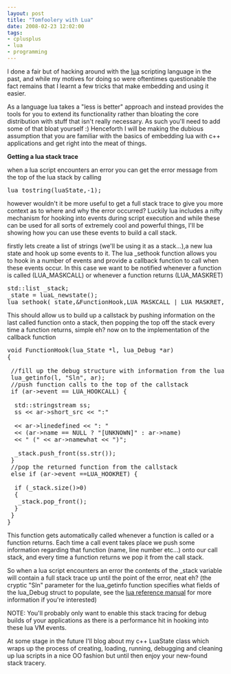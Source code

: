 ```yaml
---
layout: post
title: "Tomfoolery with Lua"
date: 2008-02-23 12:02:00
tags:
- cplusplus
- lua
- programming
---
```

I done a fair but of hacking around with the [lua](http://en.wikipedia.org/wiki/Lua) scripting language in the past, and while my motives for doing so were oftentimes questionable the fact remains that I learnt a few tricks that make embedding and using it easier.  

As a language lua takes a &quot;less is better&quot; approach and instead provides the tools for you to extend its functionality rather than bloating the core distribution with stuff that isn't really necessary. As such you'll need to add some of that bloat yourself :) Henceforth I will be making the dubious assumption that you are familiar with the basics of embedding lua with c++ applications and get right into the meat of things.  

<span style="font-weight: bold">Getting a lua stack trace</span>  

when a lua script encounters an error you can get the error message from the top of the lua stack by calling  

  <pre class="prettyprint linenums">lua_tostring(luaState,-1);</pre>

however wouldn't it be more useful to get a full stack trace to give you more context as to where and why the error occurred? Luckily lua includes a nifty mechanism for hooking into events during script execution and while these can be used for all sorts of extremely cool and powerful things, I'll be showing how you can use these events to build a call stack.

firstly lets create a list of strings (we'll be using it as a stack...),a new lua state and hook up some events to it. The lua _sethook function allows you to hook in a number of events and provide a callback function to call when these events occur. In this case we want to be notified whenever a function is called (LUA_MASKCALL) or whenever a function returns (LUA_MASKRET)

<pre class="prettyprint linenums">std::list<std::string> _stack;
_state = luaL_newstate();
lua_sethook(_state,&FunctionHook,LUA_MASKCALL | LUA_MASKRET,0);</pre>

This should allow us to build up a callstack by pushing information on the last called function onto a stack, then popping the top off the stack every time a function returns, simple eh? now on to the implementation of the callback function

<pre class="prettyprint linenums">void FunctionHook(lua_State *l, lua_Debug *ar)
{

 //fill up the debug structure with information from the lua stack
 lua_getinfo(l, "Sln", ar);
 //push function calls to the top of the callstack
 if (ar->event == LUA_HOOKCALL) {

  std::stringstream ss;
  ss << ar->short_src << ":"

  << ar->linedefined << ": "
  << (ar->name == NULL ? "[UNKNOWN]" : ar->name)
  << " (" << ar->namewhat << ")";

  _stack.push_front(ss.str());
 }
 //pop the returned function from the callstack
 else if (ar->event ==LUA_HOOKRET) {

  if (_stack.size()>0)
  {
   _stack.pop_front();
  }
 }
}</pre>

This function gets automatically called whenever a function is called or a function returns. Each time a call event takes place we push some information regarding that function (name, line number etc...) onto our call stack, and every time a function returns we pop it from the call stack.

So when a lua script encounters an error the contents of the _stack variable will contain a full stack trace up until the point of the error, neat eh? (the cryptic &quot;Sln&quot; parameter for the lua_getinfo function specifies what fields of the lua_Debug struct to populate, see the [lua reference manual](http://www.lua.org/manual/5.1/) for more information if you're interested)

NOTE: You'll probably only want to enable this stack tracing for debug builds of your applications as there is a performance hit in hooking into these lua VM events.

At some stage in the future I'll blog about my c++ LuaState class which wraps up the process of creating, loading, running, debugging and cleaning up lua scripts in a nice OO fashion but until then enjoy your new-found stack tracery.